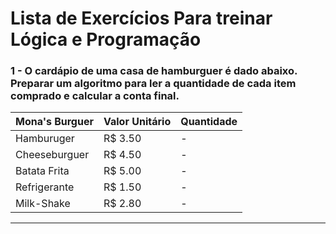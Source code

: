 # Lista de Exercícios Para treinar Lógica e Programação

### 1 - O cardápio de uma casa de hamburguer é dado abaixo. Preparar um algoritmo para ler a quantidade de cada item comprado e calcular a conta final.

| **Mona's Burguer** | **Valor Unitário** | **Quantidade** |
| ------------------ | ------------------ | -------------- |
| Hamburuger         | R$ 3.50            | -              |
| Cheeseburguer      | R$ 4.50            | -              |
| Batata Frita       | R$ 5.00            | -              |
| Refrigerante       | R$ 1.50            | -              |
| Milk-Shake         | R$ 2.80            | -              |

---

